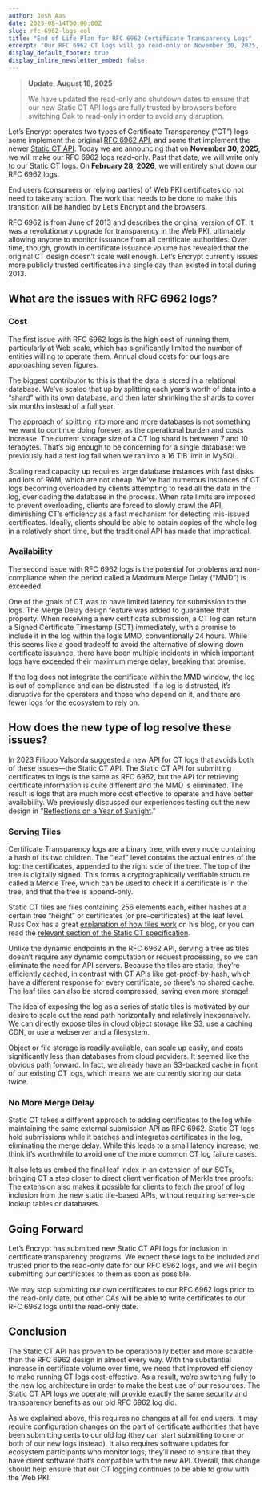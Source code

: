 ```yaml
---
author: Josh Aas
date: 2025-08-14T00:00:00Z
slug: rfc-6962-logs-eol
title: "End of Life Plan for RFC 6962 Certificate Transparency Logs"
excerpt: "Our RFC 6962 CT logs will go read-only on November 30, 2025, and shut down entirely on February 28, 2026. Going forward we will use Static CT API logs instead."
display_default_footer: true
display_inline_newsletter_embed: false
---
```


> **Update, August 18, 2025**
> 
> We have updated the read-only and shutdown dates to ensure that our new Static CT API logs are fully trusted by browsers before switching Oak to read-only in order to avoid any disruption.

Let’s Encrypt operates two types of Certificate Transparency (“CT”) logs—some implement the original [RFC 6962 API](https://datatracker.ietf.org/doc/html/rfc6962), and some that implement the newer [Static CT API](https://github.com/C2SP/C2SP/blob/main/static-ct-api.md). Today we are announcing that on **November 30, 2025**, we will make our RFC 6962 logs read-only. Past that date, we will write only to our Static CT logs. On **February 28, 2026**, we will entirely shut down our RFC 6962 logs. 

End users (consumers or relying parties) of Web PKI certificates do not need to take any action. The work that needs to be done to make this transition will be handled by Let’s Encrypt and the browsers.

RFC 6962 is from June of 2013 and describes the original version of CT. It was a revolutionary upgrade for transparency in the Web PKI, ultimately allowing anyone to monitor issuance from all certificate authorities. Over time, though, growth in certificate issuance volume has revealed that the original CT design doesn’t scale well enough. Let’s Encrypt currently issues more publicly trusted certificates in a single day than existed in total during 2013.

## What are the issues with RFC 6962 logs?

### Cost

The first issue with RFC 6962 logs is the high cost of running them, particularly at Web scale, which has significantly limited the number of entities willing to operate them. Annual cloud costs for our logs are approaching seven figures.

The biggest contributor to this is that the data is stored in a relational database. We’ve scaled that up by splitting each year’s worth of data into a “shard” with its own database, and then later shrinking the shards to cover six months instead of a full year.

The approach of splitting into more and more databases is not something we want to continue doing forever, as the operational burden and costs increase. The current storage size of a CT log shard is between 7 and 10 terabytes. That’s big enough to be concerning for a single database: we previously had a test log fail when we ran into a 16 TiB limit in MySQL.

Scaling read capacity up requires large database instances with fast disks and lots of RAM, which are not cheap. We’ve had numerous instances of CT logs becoming overloaded by clients attempting to read all the data in the log, overloading the database in the process. When rate limits are imposed to prevent overloading, clients are forced to slowly crawl the API, diminishing CT’s efficiency as a fast mechanism for detecting mis-issued certificates. Ideally, clients should be able to obtain copies of the whole log in a relatively short time, but the traditional API has made that impractical.

### Availability

The second issue with RFC 6962 logs is the potential for problems and non-compliance when the period called a Maximum Merge Delay (“MMD”) is exceeded.

One of the goals of CT was to have limited latency for submission to the logs. The Merge Delay design feature was added to guarantee that property. When receiving a new certificate submission, a CT log can return a Signed Certificate Timestamp (SCT) immediately, with a promise to include it in the log within the log’s MMD, conventionally 24 hours. While this seems like a good tradeoff to avoid the alternative of slowing down certificate issuance, there have been multiple incidents in which important logs have exceeded their maximum merge delay, breaking that promise.

If the log does not integrate the certificate within the MMD window, the log is out of compliance and can be distrusted. If a log is distrusted, it’s disruptive for the operators and those who depend on it, and there are fewer logs for the ecosystem to rely on.

## How does the new type of log resolve these issues?

In 2023 Filippo Valsorda suggested a new API for CT logs that avoids both of these issues—the Static CT API. The Static CT API for submitting certificates to logs is the same as RFC 6962, but the API for retrieving certificate information is quite different and the MMD is eliminated. The result is logs that are much more cost effective to operate and have better availability. We previously discussed our experiences testing out the new design in "[Reflections on a Year of Sunlight](https://letsencrypt.org/2025/06/11/reflections-on-a-year-of-sunlight/)."

### Serving Tiles

Certificate Transparency logs are a binary tree, with every node containing a hash of its two children. The “leaf” level contains the actual entries of the log: the certificates, appended to the right side of the tree. The top of the tree is digitally signed. This forms a cryptographically verifiable structure called a Merkle Tree, which can be used to check if a certificate is in the tree, and that the tree is append-only.

Static CT tiles are files containing 256 elements each, either hashes at a certain tree “height” or certificates (or pre-certificates) at the leaf level. Russ Cox has a great [explanation of how tiles work](https://research.swtch.com/tlog#tiling_a_log) on his blog, or you can read the [relevant section of the Static CT specification](https://github.com/C2SP/C2SP/blob/main/static-ct-api.md#merkle-tree).

Unlike the dynamic endpoints in the RFC 6962 API, serving a tree as tiles doesn’t require any dynamic computation or request processing, so we can eliminate the need for API servers. Because the tiles are static, they’re efficiently cached, in contrast with CT APIs like get-proof-by-hash, which have a different response for every certificate, so there’s no shared cache. The leaf tiles can also be stored compressed, saving even more storage!

The idea of exposing the log as a series of static tiles is motivated by our desire to scale out the read path horizontally and relatively inexpensively. We can directly expose tiles in cloud object storage like S3, use a caching CDN, or use a webserver and a filesystem.

Object or file storage is readily available, can scale up easily, and costs significantly less than databases from cloud providers. It seemed like the obvious path forward. In fact, we already have an S3-backed cache in front of our existing CT logs, which means we are currently storing our data twice.

### No More Merge Delay

Static CT takes a different approach to adding certificates to the log while maintaining the same external submission API as RFC 6962. Static CT logs hold submissions while it batches and integrates certificates in the log, eliminating the merge delay. While this leads to a small latency increase, we think it’s worthwhile to avoid one of the more common CT log failure cases.

It also lets us embed the final leaf index in an extension of our SCTs, bringing CT a step closer to direct client verification of Merkle tree proofs. The extension also makes it possible for clients to fetch the proof of log inclusion from the new static tile-based APIs, without requiring server-side lookup tables or databases.

## Going Forward

Let’s Encrypt has submitted new Static CT API logs for inclusion in certificate transparency programs. We expect these logs to be included and trusted prior to the read-only date for our RFC 6962 logs, and we will begin submitting our certificates to them as soon as possible.

We may stop submitting our own certificates to our RFC 6962 logs prior to the read-only date, but other CAs will be able to write certificates to our RFC 6962 logs until the read-only date.

## Conclusion

The Static CT API has proven to be operationally better and more scalable than the RFC 6962 design in almost every way. With the substantial increase in certificate volume over time, we need that improved efficiency to make running CT logs cost-effective. As a result, we’re switching fully to the new log architecture in order to make the best use of our resources. The Static CT API logs we operate will provide exactly the same security and transparency benefits as our old RFC 6962 log did.

As we explained above, this requires no changes at all for end users. It may require configuration changes on the part of certificate authorities that have been submitting certs to our old log (they can start submitting to one or both of our new logs instead). It also requires software updates for ecosystem participants who monitor logs; they’ll need to ensure that they have client software that’s compatible with the new API. Overall, this change should help ensure that our CT logging continues to be able to grow with the Web PKI.
